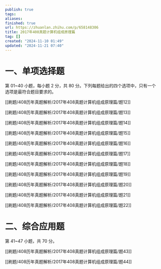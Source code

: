 ```yaml
---
publish: true
tags: 
aliases: 
finished: true
url: https://zhuanlan.zhihu.com/p/658148306
title: 2017年408真题计算机组成原理篇
tag: []
created: "2024-11-10 01:49"
updated: "2024-11-21 07:40"
---
```

# 一、单项选择题

第 01~40 小题，每小题 2 分，共 80 分。下列每题给出的四个选项中，只有一个选项是最符合题目要求的。

[[刷题/408历年真题解析/2017年408真题计算机组成原理篇/题12]]

[[刷题/408历年真题解析/2017年408真题计算机组成原理篇/题13]]

[[刷题/408历年真题解析/2017年408真题计算机组成原理篇/题14]]

[[刷题/408历年真题解析/2017年408真题计算机组成原理篇/题15]]

[[刷题/408历年真题解析/2017年408真题计算机组成原理篇/题16]]

[[刷题/408历年真题解析/2017年408真题计算机组成原理篇/题17]]

[[刷题/408历年真题解析/2017年408真题计算机组成原理篇/题18]]

[[刷题/408历年真题解析/2017年408真题计算机组成原理篇/题19]]

[[刷题/408历年真题解析/2017年408真题计算机组成原理篇/题20]]

[[刷题/408历年真题解析/2017年408真题计算机组成原理篇/题21]]

[[刷题/408历年真题解析/2017年408真题计算机组成原理篇/题22]]

# 二、综合应用题

第 41~47 小题，共 70 分。

[[刷题/408历年真题解析/2017年408真题计算机组成原理篇/题43]]

[[刷题/408历年真题解析/2017年408真题计算机组成原理篇/题44]]